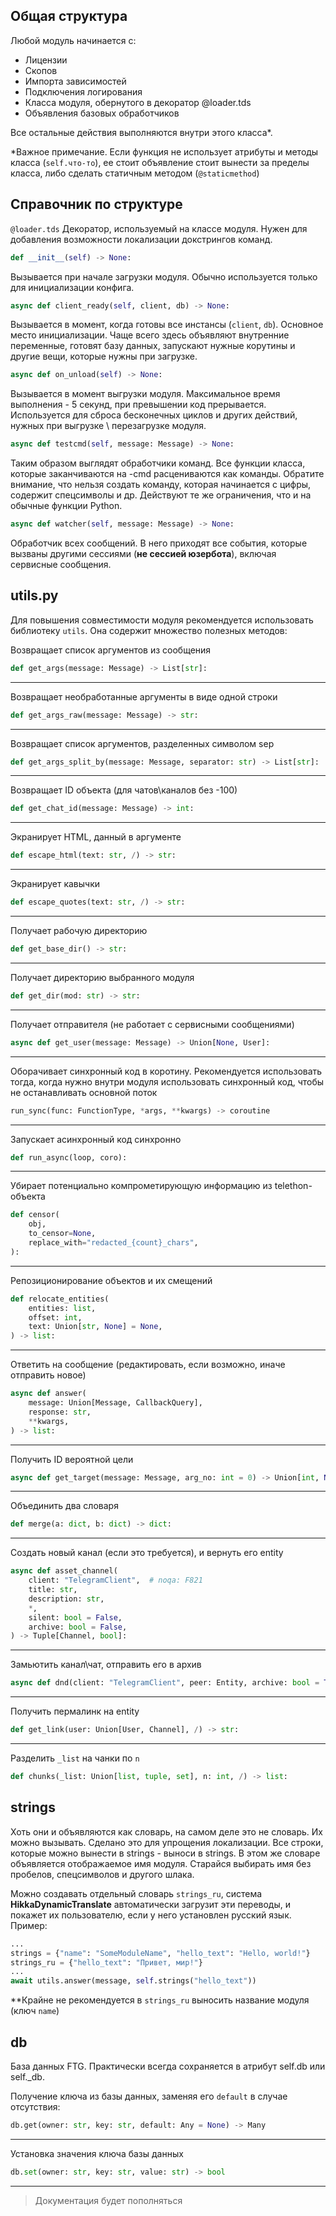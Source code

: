 ## Общая структура
Любой модуль начинается с:

- Лицензии
- Скопов
- Импорта зависимостей
- Подключения логирования
- Класса модуля, обернутого в декоратор @loader.tds
- Объявления базовых обработчиков


Все остальные действия выполняются внутри этого класса\*.

\*Важное примечание. Если функция не использует атрибуты и методы класса (`self.что-то`), ее стоит объявление стоит вынести за пределы класса, либо сделать статичным методом (`@staticmethod`)


## Справочник по структуре

`@loader.tds`
Декоратор, используемый на классе модуля. Нужен для добавления возможности локализации докстрингов команд.


```python
def __init__(self) -> None:
```
Вызывается при начале загрузки модуля. Обычно используется только для инициализации конфига.


```python
async def client_ready(self, client, db) -> None:
```
Вызывается в момент, когда готовы все инстансы (`client`, `db`). Основное место инициализации. Чаще всего здесь объявляют внутренние переменные, готовят базу данных, запускают нужные корутины и другие вещи, которые нужны при загрузке.


```python
async def on_unload(self) -> None:
```
Вызывается в момент выгрузки модуля. Максимальное время выполнения - 5 секунд, при превышении код прерывается. Используется для сброса бесконечных циклов и других действий, нужных при выгрузке \ перезагрузке модуля.

```python
async def testcmd(self, message: Message) -> None:
```
Таким образом выглядят обработчики команд. Все функции класса, которые заканчиваются на -cmd расцениваются как команды. Обратите внимание, что нельзя создать команду, которая начинается с цифры, содержит спецсимволы и др. Действуют те же ограничения, что и на обычные функции Python.

```python
async def watcher(self, message: Message) -> None:
```
Обработчик всех сообщений. В него приходят все события, которые вызваны другими сессиями (**не сессией юзербота**), включая сервисные сообщения.


## utils.py
Для повышения совместимости модуля рекомендуется использовать библиотеку `utils`. Она содержит множество полезных методов:

Возвращает список аргументов из сообщения
```python
def get_args(message: Message) -> List[str]:
```
---

Возвращает необработанные аргументы в виде одной строки
```python
def get_args_raw(message: Message) -> str:
```
---

Возвращает список аргументов, разделенных символом sep
```python
def get_args_split_by(message: Message, separator: str) -> List[str]:
```
---

Возвращает ID объекта (для чатов\каналов без -100)
```python
def get_chat_id(message: Message) -> int:
```
---

Экранирует HTML, данный в аргументе
```python
def escape_html(text: str, /) -> str:
```
---
Экранирует кавычки
```python
def escape_quotes(text: str, /) -> str:
```
---

Получает рабочую директорию
```python
def get_base_dir() -> str:
```
---

Получает директорию выбранного модуля
```python
def get_dir(mod: str) -> str:
```
---

Получает отправителя (не работает с сервисными сообщениями)
```python
async def get_user(message: Message) -> Union[None, User]:
```
---

Оборачивает синхронный код в коротину. Рекомендуется использовать тогда, когда нужно внутри модуля использовать синхронный код, чтобы не останавливать основной поток
```python
run_sync(func: FunctionType, *args, **kwargs) -> coroutine
```
---
Запускает асинхронный код синхронно
```python
def run_async(loop, coro):
```
---
Убирает потенциально компрометирующую информацию из telethon-объекта
```python
def censor(
    obj,
    to_censor=None,
    replace_with="redacted_{count}_chars",
):
```
---

Репозиционирование объектов и их смещений
```python
def relocate_entities(
    entities: list,
    offset: int,
    text: Union[str, None] = None,
) -> list:
```
---

Ответить на сообщение (редактировать, если возможно, иначе отправить новое)
```python
async def answer(
    message: Union[Message, CallbackQuery],
    response: str,
    **kwargs,
) -> list:
```
---

Получить ID вероятной цели
```python
async def get_target(message: Message, arg_no: int = 0) -> Union[int, None]:
```
---

Объединить два словаря
```python
def merge(a: dict, b: dict) -> dict:
```
---

Создать новый канал (если это требуется), и вернуть его entity
```python
async def asset_channel(
    client: "TelegramClient",  # noqa: F821
    title: str,
    description: str,
    *,
    silent: bool = False,
    archive: bool = False,
) -> Tuple[Channel, bool]:
```
---
Замьютить канал\чат, отправить его в архив
```python
async def dnd(client: "TelegramClient", peer: Entity, archive: bool = True) -> bool:  # noqa: F821
```
---

Получить пермалинк на entity
```python
def get_link(user: Union[User, Channel], /) -> str:
```
---

Разделить `_list` на чанки по `n`
```python
def chunks(_list: Union[list, tuple, set], n: int, /) -> list:
```



## strings
Хоть они и объявляются как словарь, на самом деле это не словарь. Их можно вызывать. Сделано это для упрощения локализации. Все строки, которые можно вынести в strings - выноси в strings. В этом же словаре объявляется отображаемое имя модуля. Старайся выбирать имя без пробелов, спецсимволов и другого шлака.

Можно создавать отдельный словарь `strings_ru`, система **HikkaDynamicTranslate** автоматически загрузит эти переводы, и покажет их пользователю, если у него установлен русский язык.
Пример:
```python
...
strings = {"name": "SomeModuleName", "hello_text": "Hello, world!"}
strings_ru = {"hello_text": "Привет, мир!"}
...
await utils.answer(message, self.strings("hello_text"))
```
**Крайне не рекомендуется в `strings_ru` выносить название модуля (ключ `name`)

## db
База данных FTG. Практически всегда сохраняется в атрибут self.db или self.\_db.

Получение ключа из базы данных, заменяя его `default` в случае отсутствия:
```python
db.get(owner: str, key: str, default: Any = None) -> Many
```
---
Установка значения ключа базы данных
```python
db.set(owner: str, key: str, value: str) -> bool
```
---
> Документация будет пополняться